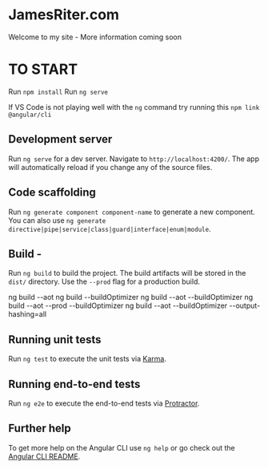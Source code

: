 # JamesRiter.com

Welcome to my site - More information coming soon

# TO START

Run `npm install`
Run `ng serve`

If VS Code is not playing well with the `ng` command try running this `npm link @angular/cli`

## Development server

Run `ng serve` for a dev server. Navigate to `http://localhost:4200/`. The app will automatically reload if you change any of the source files.

## Code scaffolding

Run `ng generate component component-name` to generate a new component. You can also use `ng generate directive|pipe|service|class|guard|interface|enum|module`.

## Build - 

Run `ng build` to build the project. The build artifacts will be stored in the `dist/` directory. Use the `--prod` flag for a production build.

ng build --aot
ng build --buildOptimizer
ng build --aot --buildOptimizer
ng build --aot --prod --buildOptimizer
ng build --aot --buildOptimizer --output-hashing=all
## Running unit tests

Run `ng test` to execute the unit tests via [Karma](https://karma-runner.github.io).

## Running end-to-end tests

Run `ng e2e` to execute the end-to-end tests via [Protractor](http://www.protractortest.org/).

## Further help

To get more help on the Angular CLI use `ng help` or go check out the [Angular CLI README](https://github.com/angular/angular-cli/blob/master/README.md).
